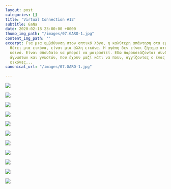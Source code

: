 ```yaml
---
layout: post
categories: []
title: 'Virtual Connection #12'
subtitle: GaNa
date: 2020-02-18 23:00:00 +0000
thumb_img_path: "/images/07.GARO-1.jpg"
content_img_path: ''
excerpt: Για μια εμβάθυνση στον οπτικό λόγο, η καλύτερη απάντηση στα ερωτήματα που
  θέτει μια εικόνα, είναι μια άλλη εικόνα. Η αγάπη δεν είναι ζήτημα ατομικό, αλλά
  κοινό. Είναι σπουδαίο να μπορεί να μοιραστεί. Εδώ παρουσιάζονται συνδέσεις φίλων,
  άγνωστων και γνωστών, που έχουν μαζί κάτι να πουν, αγγίζοντας ο ένας τον άλλον με
  εικόνες...
canonical_url: "/images/07.GARO-1.jpg"

---
```

![](/images/bwok-2.jpg)

![](/images/01.GARO-1.jpg)

![](/images/02.GARO_MG_1968-1.jpg)

![](/images/03.GARO-1.jpg)

![](/images/04.GARO_MG_5725.jpg)

![](/images/05.GARO-1.jpg)

![](/images/06.GARO.L1010416-1.jpg)

![](/images/07.GARO-1.jpg)

![](/images/08.GARO_MG_2546-1.jpg)

![](/images/09.GARO-1.jpg)

![](/images/10.GARO_MG_6640-1.jpg)